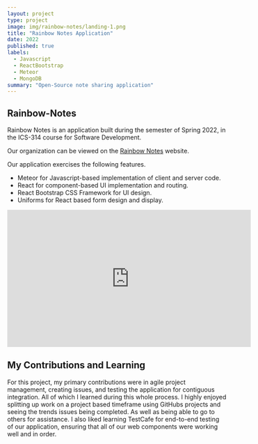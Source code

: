 ```yaml
---
layout: project
type: project
image: img/rainbow-notes/landing-1.png
title: "Rainbow Notes Application"
date: 2022
published: true
labels:
  - Javascript
  - ReactBootstrap
  - Meteor
  - MongoDB
summary: "Open-Source note sharing application"
---
```


## Rainbow-Notes
Rainbow Notes is an application built during the semester of Spring 2022, in the ICS-314 course for Software Development.

Our organization can be viewed on the <a href="https://rainbow-notes.github.io/">Rainbow Notes</a> website.

Our application exercises the following features.
<ul>
  <li>Meteor for Javascript-based implementation of client and server code.</li>
  <li>React for component-based UI implementation and routing.</li>
  <li>React Bootstrap CSS Framework for UI design.</li>
  <li>Uniforms for React based form design and display.</li>
</ul>

<div class="text-center p-4">
<iframe width="560" height="315" src="https://www.youtube.com/embed/2GH6HxESH2Q" title="YouTube video player" frameborder="0" allow="accelerometer; autoplay; clipboard-write; encrypted-media; gyroscope; picture-in-picture" allowfullscreen></iframe>
</div>

## My Contributions and Learning
For this project, my primary contributions were in agile project management, creating issues, and testing the application for contiguous integration. All of which I learned during this whole process. I highly enjoyed splitting up work on a project based timeframe using GitHubs projects and seeing the trends issues being completed. As well as being able to go to others for assistance. I also liked learning TestCafe for end-to-end testing of our application, ensuring that all of our web components were working well and in order.